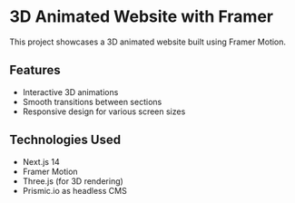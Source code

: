 # 3D Animated Website with Framer

This project showcases a 3D animated website built using Framer Motion.

## Features

- Interactive 3D animations
- Smooth transitions between sections
- Responsive design for various screen sizes

## Technologies Used

- Next.js 14
- Framer Motion
- Three.js (for 3D rendering)
- Prismic.io as headless CMS


